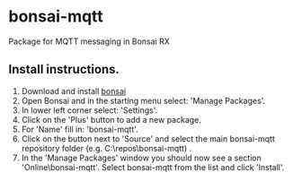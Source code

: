 # bonsai-mqtt
Package for MQTT messaging in Bonsai RX
## Install instructions.
1. Download and install [bonsai](https://bonsai-rx.org/docs/installation/)
1. Open Bonsai and in the starting menu select: 'Manage Packages'.
1. In lower left corner select: 'Settings'.
1. Click on the 'Plus' button to add a new package.
1. For 'Name' fill in: 'bonsai-mqtt'.
1. Click on the button next to 'Source' and select the main bonsai-mqtt repository folder (e.g. C:\repos\bonsai-mqtt) .
1. In the 'Manage Packages' window you should now see a section 'Online\bonsai-mqtt'. Select bonsai-mqtt from the list and click 'Install'.